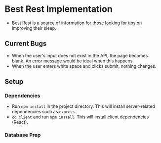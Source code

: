 <!-- # React + Vite

This template provides a minimal setup to get React working in Vite with HMR and some ESLint rules.

Currently, two official plugins are available:

- [@vitejs/plugin-react](https://github.com/vitejs/vite-plugin-react/blob/main/packages/plugin-react/README.md) uses [Babel](https://babeljs.io/) for Fast Refresh
- [@vitejs/plugin-react-swc](https://github.com/vitejs/vite-plugin-react-swc) uses [SWC](https://swc.rs/) for Fast Refresh -->

# Best Rest Implementation

- Best Rest is a source of information for those looking for tips on improving their sleep.

## Current Bugs

- When the user's input does not exist in the API, the page becomes blank. An error message would be ideal when this happens.
- When the user enters white space and clicks submit, nothing changes.

## Setup

### Dependencies

- Run `npm install` in the project directory. This will install server-related dependencies such as `express`.
- `cd client` and run `npm install`. This will install client dependencies (React).

### Database Prep
